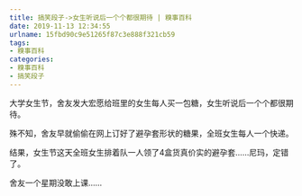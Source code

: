 ```yaml
---
title: 搞笑段子->女生听说后一个个都很期待 | 糗事百科
date: 2019-11-13 12:34:55
urlname: 15fbd90c9e51265f87c3e888f321cb59
tags: 
- 糗事百科
categories:
- 糗事百科
- 搞笑段子
---
```

大学女生节，舍友发大宏愿给班里的女生每人买一包糖，女生听说后一个个都很期待。

殊不知，舍友早就偷偷在网上订好了避孕套形状的糖果，全班女生每人一个快递。

结果，女生节这天全班女生排着队一人领了4盒货真价实的避孕套……尼玛，定错了。

舍友一个星期没敢上课……


